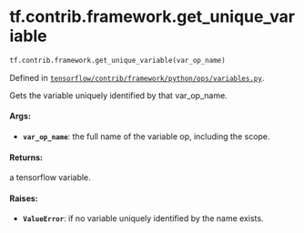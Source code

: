 <div itemscope itemtype="http://developers.google.com/ReferenceObject">
<meta itemprop="name" content="tf.contrib.framework.get_unique_variable" />
<meta itemprop="path" content="Stable" />
</div>

# tf.contrib.framework.get_unique_variable

``` python
tf.contrib.framework.get_unique_variable(var_op_name)
```



Defined in [`tensorflow/contrib/framework/python/ops/variables.py`](/code/stable/tensorflow/contrib/framework/python/ops/variables.py).

Gets the variable uniquely identified by that var_op_name.

#### Args:

* <b>`var_op_name`</b>: the full name of the variable op, including the scope.


#### Returns:

a tensorflow variable.


#### Raises:

* <b>`ValueError`</b>: if no variable uniquely identified by the name exists.